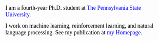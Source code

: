 <font face="Cambria Math" color=black size=4> I am a fourth-year Ph.D. student at <a href="https://ist.psu.edu/" style="text-decoration:none; color:blue;">The Pennsylvania State University</a>. 

I work on machine learning, reinforcement learning, and natural language processing.  See my publication at <a href="https://tengxiao1.github.io/" style="text-decoration:none; color:blue;">my Homepage</a>.</font>  







